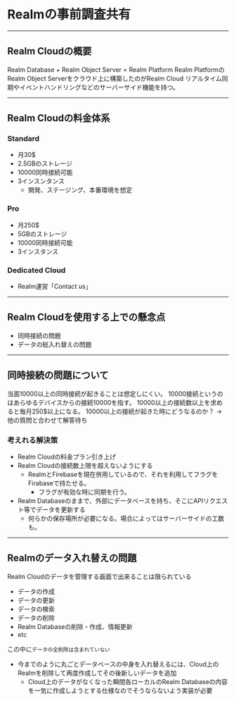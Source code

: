 
# Realmの事前調査共有

---

## Realm Cloudの概要

Realm Database + Realm Object Server = Realm Platform
Realm PlatformのRealm Object Serverをクラウド上に構築したのがRealm Cloud
リアルタイム同期やイベントハンドリングなどのサーバーサイド機能を持つ。

---

## Realm Cloudの料金体系

### Standard
- 月30$
- 2.5GBのストレージ
- 10000同時接続可能
- 3インスンタンス
  - 開発、ステージング、本番環境を想定

### Pro
- 月250$
- 5GBのストレージ
- 10000同時接続可能
- 3インスタンス

### Dedicated Cloud
- Realm運営「Contact us」


---

## Realm Cloudを使用する上での懸念点
- 同時接続の問題
- データの総入れ替えの問題

---

## 同時接続の問題について

当面10000以上の同時接続が起きることは想定しにくい。
10000接続というのはあらゆるデバイスからの接続10000を指す。
10000以上の接続数以上を求めると毎月250$以上になる。
10000以上の接続が起きた時にどうなるのか？ -> 他の質問と合わせて解答待ち


### 考えれる解決策
- Realm Cloudの料金プラン引き上げ
- Realm Cloudの接続数上限を超えないようにする
  - RealmとFirebaseを現在併用しているので、それを利用してフラグをFirabaseで持たせる。
    - フラグが有効な時に同期を行う。
- Realm Databaseのままで、外部にデータベースを持ち、そこにAPIリクエスト等でデータを更新する
  - 何らかの保存場所が必要になる。場合によってはサーバーサイドの工数も。

---

## Realmのデータ入れ替えの問題
Realm Cloudのデータを管理する画面で出来ることは限られている
- データの作成
- データの更新
- データの検索
- データの削除
- Realm Databaseの削除・作成、情報更新
- etc

この中に`データの全削除は含まれていない`
- 今までのように丸ごとデータベースの中身を入れ替えるには、Cloud上のRealmを削除して再度作成してその後新しいデータを追加
  - Cloud上のデータがなくなった瞬間各ローカルのRealm Databaseの内容を一気に作成しようとする仕様なのでそうならないよう実装が必要



